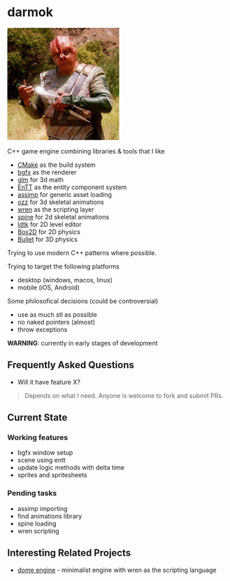 darmok
====


![Dathon trying to explain the importance of Darmok](logo.png)

C++ game engine combining libraries & tools that I like

* [CMake](https://cmake.org/) as the build system 
* [bgfx](https://github.com/bkaradzic/bgfx) as the renderer
* [glm](https://github.com/g-truc/glm) for 3d math
* [EnTT](https://github.com/skypjack/entt) as the entity component system
* [assimp](https://github.com/assimp/assimp) for generic asset loading
* [ozz](https://github.com/guillaumeblanc/ozz-animation/) for 3d skeletal animations
* [wren](https://github.com/wren-lang/wren) as the scripting layer
* [spine](https://github.com/EsotericSoftware/spine-runtimes) for 2d skeletal animations
* [ldtk](https://ldtk.io/) for 2D level editor
* [Box2D](https://box2d.org/) for 2D physics
* [Bullet](https://github.com/bulletphysics/bullet3) for 3D physics

Trying to use modern C++ patterns where possible.

Trying to target the following platforms

* desktop (windows, macos, linux)
* mobile (iOS, Android)

Some philosofical decisions (could be controversial)
* use as much stl as possible
* no naked pointers (almost)
* throw exceptions

**WARNING**: currently in early stages of development

## Frequently Asked Questions

* Will it have feature X?
> Depends on what I need. Anyone is welcome to fork and submit PRs.

## Current State

### Working features
* bgfx window setup
* scene using entt
* update logic methods with delta time
* sprites and spritesheets

### Pending tasks
* assimp importing
* find animations library
* spine loading
* wren scripting

## Interesting Related Projects
* [dome engine](https://github.com/domeengine/dome) - minimalist engine with wren as the scripting language